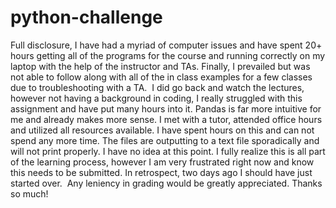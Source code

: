 # python-challenge

Full disclosure, I have had a myriad of computer issues and have spent 20+ hours getting all of the programs for the course and running correctly on my laptop with the help of the instructor and TAs. Finally, I prevailed but was not able to follow along with all of the in class examples for a few classes due to troubleshooting with a TA. 
I did go back and watch the lectures, however not having a background in coding, I really struggled with this assignment and have put many hours into it. Pandas is far more intuitive for me and already makes more sense. I met with a tutor, attended office hours and utilized all resources available. I have spent hours on this and can not spend any more time. The files are outputting to a text file sporadically and will not print properly. I have no idea at this point. I fully realize this is all part of the learning process, however I am very frustrated right now and know this needs to be submitted. In retrospect, two days ago I should have just started over.  Any leniency in grading would be greatly appreciated. Thanks so much!
